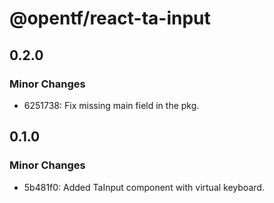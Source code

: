 # @opentf/react-ta-input

## 0.2.0

### Minor Changes

- 6251738: Fix missing main field in the pkg.

## 0.1.0

### Minor Changes

- 5b481f0: Added TaInput component with virtual keyboard.
